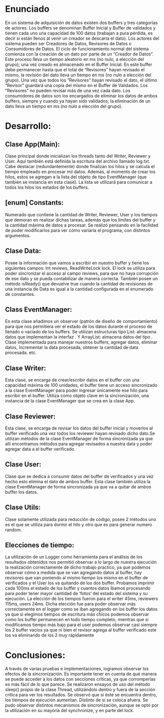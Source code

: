 # Enunciado
En un sistema de adquisición de datos existen dos buffers y tres categorías de actores. Los buffers se denominan Buffer Inicial y Buffer de validados y tienen cada uno una capacidad de 100 datos (trabajan a pura pérdida, es decir si están llenos al venir un creador se descarta el dato). Los actores del sistema pueden ser Creadores de Datos, Revisores de Datos o Consumidores de Datos. El ciclo de funcionamiento normal del sistema comienza con la creación de un dato por parte de un “Creador de Datos”. Este proceso lleva un tiempo aleatorio en ms (no nulo, a elección del grupo); una vez creado es almacenado en el Buffer Inicial. En este buffer debe
permanecer hasta que el total de “Revisores” hayan revisado el mismo, la revisión del dato lleva un tiempo en ms (no nulo a elección del grupo). Una vez que todos los “Revisores” hayan revisado el dato, el último “Revisor” guardará una copia del mismo en el Buffer de Validados. Los “Revisores” no pueden revisar más de una vez cada dato. Los consumidores de datos son los encargados de eliminar los datos de ambos buffers, siempre y cuando ya hayan sido validados; la eliminación de un dato lleva un tiempo en ms (no nulo a elección del grupo).

# Desarrollo:

## Clase App(Main):
Clase principal donde inicializan los threads tanto del Writer, Reviewer y User.
Aquí también está definida la escritura del archivo llamado log.txt. Cabe destacar (redundantemente) donde finalizan los hilos y se calcula el tiempo empleado en procesar mil datos. Además, al momento de crear los hilos, estos se agregan a la lista del objeto de tipo EventManager (que también se instancia en esta clase). La lista se utilizará para comunicar a todos los hilos los estados de los buffers.

## [enum] Constants:
Numerado que contiene la cantidad de Writer, Reviewer, User y los tiempos que demoran en realizar dichas tareas, además que los límites del buffer y la cantidad máxima de datos a procesar. Se realizó pensando en la facilidad de poder modificarlos para ver cómo variaría el programa, con distintos argumentos.


## Clase Data:
Posee la información que vamos a escribir en nuestro buffer y tiene los siguientes campos: Int reviews, ReadWriteLock lock. El lock se utiliza para poder sincronizar el acceso al campo reviews, para que no haya corrupción de ese dato y se pueda contabilizar de manera correcta. También posee un método isReady() que devuelve true cuando la cantidad de revisiones de una instancia de Data es igual a la cantidad configurada en el enumerado de constantes.


## Class EventManager:
En esta clase añadimos un observer (patrón de diseño de comportamiento) para que nos permitiera ver el estado de los datos durante el proceso de llenado o vaciado de los buffers. Se utilizan estructuras tipo List: almacena datos que implementan la interfaz <EventListener>. Y ArrayList: almacena datos del tipo <Data>.
Clase implementada para manejar nuestros buffers, agregar datos, eliminar datos, incrementar la data procesada, obtener la cantidad de data procesada. etc.


## Clase Writer:
Esta clase, se encarga de crear/escribir datos en el buffer con una capacidad máxima de 100 unidades, el buffer tiene un acceso sincronizado a la clase EventManager para poder ingresar únicamente ese hilo para escribir en el buffer. Utiliza como objeto clave en la sincronización, una instancia de la clase EventManager que se crea en la clase App.


## Clase Reviewer:
Esta clase, se encarga de revisar los datos del buffer inicial y moverlos al buffer verificado una vez todos los reviewer hayan revisado dicho dato.Se utilizan métodos de la clase EventManager de forma sincronizada ya que allí encontramos métodos para agregar revisados a nuestra data y poder agregar data a el buffer verificado.

## Clase User:
Clase que se dedica a consumir datos del buffer de verificados y una vez hecho esto elimina el dato de ambos buffer. Esta clase también utiliza la clase EventManager de forma sincronizada ya que va a quitar de ambos buffer los datos.


## Clase Utils:   
Clase solamente utilizada para reducción de código, posee 2 métodos uno es el que se utiliza para dormir el hilo y otro que es para generar numero random.


## Elecciones de tiempo:
La utilización de un Logger como herramienta para el análisis  de los resultados obtenidos nos permitió observar a lo largo de nuestra ejecución la realización correctamente de dicho trabajo practico, ya que podemos observar cómo a medida que se van agregando datos al buffer, hay revisores que van poniendo al mismo tiempo los mismo en el buffer de verificados y el User los va quitando de los dos buffer. Probamos imprimir cada 100ms el estado de los buffer y cuantos datos íbamos procesando para poder tener mayor cantidad de ‘fotos’ del estado del sistema y su ejecución.
La elección de los tiempos fueron para el writer 45ms, reviewers 115ms, users 24ms. Dicha elección fue para poder observar más correctamente en el logger como se iban agregando en los buffer los datos ya que si elegimos tiempos de escritura más chicos podemos observar como los buffer permanecen en todo tiempo completo, mientras que si modificamos tiempo más bajo para el user podemos observar casi siempre los 2 buffer vacíos ya que ni bien el revisor agrega al buffer verificado este los va eliminando de los 2 muy rápidamente

# Conclusiones:
A través de varias pruebas e implementaciones, logramos observar los efectos de la sincronización. Es importante tener en cuenta de qué manera se puede acceder a los datos con secciones críticas, ya que corromperlas es más fácil de lo que parece.
Se realizaron ensayos de uso del método sleep() propio de la clase Thread, utilizándolo dentro y fuera de la sección crítica para ver los resultados. Se observó que si éste se encuentra dentro, los tiempos de ejecución aumentan. Distinto de si se coloca afuera.
Se pudo observar distintos mecanismos de sincronización, aunque se optó por la utilización en su mayoría del synchronize, y en parte del lock. 

